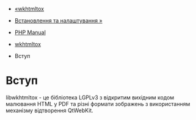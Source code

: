 - [«wkhtmltox](book.wkhtmltox.md)
- [Встановлення та налаштування »](wkhtmltox.setup.md)

- [PHP Manual](index.md)
- [wkhtmltox](book.wkhtmltox.md)
-   Вступ

# Вступ

libwkhtmltox - це бібліотека LGPLv3 з відкритим вихідним кодом
малювання HTML у PDF та різні формати зображень з використанням
механізму відтворення QtWebKit.
